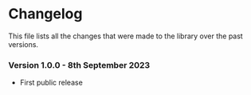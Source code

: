 # Changelog
This file lists all the changes that were made to the library over the past versions.

### Version 1.0.0 - 8th September 2023
* First public release